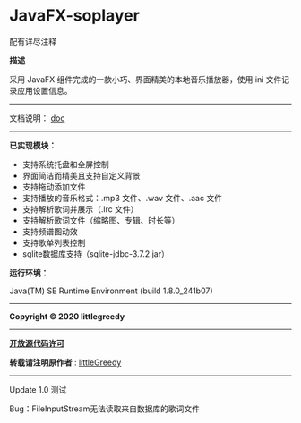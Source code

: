  # JavaFX-soplayer

配有详尽注释

**描述**

采用 JavaFX 组件完成的一款小巧、界面精美的本地音乐播放器，使用.ini 文件记录应用设置信息。 
****

文档说明： [doc](https://github.com/littlegreedy/JavaFX-soplayer/blob/master/doc/%E7%A8%8B%E5%BA%8F%E8%AE%BE%E8%AE%A1%E6%8A%A5%E5%91%8A%20-%20%E9%9F%B3%E4%B9%90%E6%92%AD%E6%94%BE%E5%99%A8.pdf)

****

**已实现模块：**

- 支持系统托盘和全屏控制 
- 界面简洁而精美且支持自定义背景 
- 支持拖动添加文件 
- 支持播放的音乐格式：.mp3 文件、.wav 文件、.aac 文件 
- 支持解析歌词并展示（.lrc 文件） 
- 支持解析歌词文件（缩略图、专辑、时长等） 
- 支持频谱图动效 
- 支持歌单列表控制 
- sqlite数据库支持（sqlite-jdbc-3.7.2.jar）

**运行环境：**

 Java(TM) SE Runtime Environment (build 1.8.0_241b07) 

****

 **Copyright © 2020 littlegreedy**  

****

 **[开放源代码许可](https://github.com/littlegreedy/JavaFX-soplayer/blob/master/LICENSE.md)**

 **转载请注明原作者** : [littleGreedy](https://github.com/littlegreedy/JavaFX-soplayer)

****



Update 1.0 测试

Bug：FileInputStream无法读取来自数据库的歌词文件









